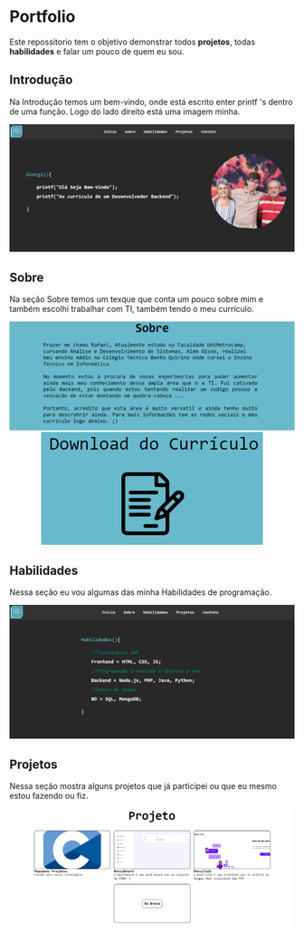 # Portfolio
Este repossitorio tem o objetivo demonstrar todos **projetos**, todas **habilidades** e falar um pouco de quem eu sou.

## Introdução
Na Introdução temos um bem-vindo, onde está escrito enter printf 's dentro de uma função. Logo do lado direito está uma imagem minha.

<div align="center">
  <img alt="Imagem da Introdução do Portfolo" src="https://github.com/rafaelnator/Portfolio/blob/main/img-readme/img-introducao.png" heght="400px"/>
</div>

## Sobre
Na seção Sobre temos um texque que conta um pouco sobre mim e também escolhi trabalhar com TI, também tendo o meu currículo.

<div align="center">
  <img alt="Imagem da Sobre do Portfolo" src="https://github.com/rafaelnator/Portfolio/blob/main/img-readme/img-sobre.png" heght="400px"/>
</div>

<div align="center">
  <img alt="Imagem da Sobre do Portfolo" src="https://github.com/rafaelnator/Portfolio/blob/main/img-readme/img-sobre-2.png" heght="400px"/>
</div>

## Habilidades
Nessa seção eu vou algumas das minha Habilidades de programação.

<div align="center">
  <img alt="Imagem da Sobre do Portfolo" src="https://github.com/rafaelnator/Portfolio/blob/main/img-readme/img-habilidades.png" heght="400px"/>
</div>

## Projetos
Nessa seção mostra alguns projetos que já participei ou que eu mesmo estou fazendo ou fiz.

<div align="center">
  <img alt="Imagem da Sobre do Portfolo" src="https://github.com/rafaelnator/Portfolio/blob/main/img-readme/img-projeto.png" heght="400px"/>
</div>
